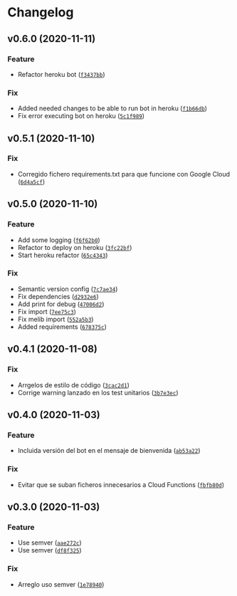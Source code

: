 # Changelog

<!--next-version-placeholder-->

## v0.6.0 (2020-11-11)
### Feature
* Refactor heroku bot ([`f3437bb`](https://github.com/hokus15/melib-telegram-bot/commit/f3437bb060aff2bfdc4732b2e84a049c128941ec))

### Fix
* Added needed changes to be able to run bot in heroku ([`f1b66db`](https://github.com/hokus15/melib-telegram-bot/commit/f1b66dbf3c8db6c9facbeb41e5980e6d90a8d386))
* Fix error executing bot on heroku ([`5c1f989`](https://github.com/hokus15/melib-telegram-bot/commit/5c1f989a3bcf630c630b559de6126b0a632813b1))

## v0.5.1 (2020-11-10)
### Fix
* Corregido fichero requirements.txt para que funcione con Google Cloud ([`6d4a5cf`](https://github.com/hokus15/melib-telegram-bot/commit/6d4a5cf00007d840b2a3ba3af830b2b7323f107e))

## v0.5.0 (2020-11-10)
### Feature
* Add some logging ([`f6f62b0`](https://github.com/hokus15/melib-telegram-bot/commit/f6f62b0fa305b78d34efd90b47453140b46d524d))
* Refactor to deploy on heroku ([`3fc22bf`](https://github.com/hokus15/melib-telegram-bot/commit/3fc22bfd920361fb9171cbcede39dba50a9b84e0))
* Start heroku refactor ([`65c4343`](https://github.com/hokus15/melib-telegram-bot/commit/65c4343c63bf27e38085d209d830139dd253631c))

### Fix
* Semantic version config ([`7c7ae34`](https://github.com/hokus15/melib-telegram-bot/commit/7c7ae344a9e0d4da9db1be13c5b1113b542f9e1c))
* Fix dependencies ([`d2932e6`](https://github.com/hokus15/melib-telegram-bot/commit/d2932e6ac259483510271d1dd623f81f2bbb2197))
* Add print for debug ([`47006d2`](https://github.com/hokus15/melib-telegram-bot/commit/47006d200cda95b438dece96370c733e2326bcd3))
* Fix import ([`7ee75c3`](https://github.com/hokus15/melib-telegram-bot/commit/7ee75c302b243f9bccd8beb4466ea701dd4e95a6))
* Fix melib import ([`552a5b3`](https://github.com/hokus15/melib-telegram-bot/commit/552a5b3bd224fa31cd128347c75c84fbd372f9fe))
* Added requirements ([`678375c`](https://github.com/hokus15/melib-telegram-bot/commit/678375c32b4d61ac6877e3b1abe70cdf19935d19))

## v0.4.1 (2020-11-08)
### Fix
* Arrgelos de estilo de código ([`3cac2d1`](https://github.com/hokus15/melib-telegram-bot/commit/3cac2d136c8d3ad1f22e07fa90c6dbae8f5bc247))
* Corrige warning lanzado en los test unitarios ([`3b7e3ec`](https://github.com/hokus15/melib-telegram-bot/commit/3b7e3ec5959729c236a34ae93a5404e27462a5f8))

## v0.4.0 (2020-11-03)
### Feature
* Incluida versión del bot en el mensaje de bienvenida ([`ab53a22`](https://github.com/hokus15/melib-telegram-bot/commit/ab53a22dff809fadb566b31a47291a181dbf70a1))

### Fix
* Evitar que se suban ficheros innecesarios a Cloud Functions ([`fbfb80d`](https://github.com/hokus15/melib-telegram-bot/commit/fbfb80d4f26d579af54fa4569ec915030cb4959b))

## v0.3.0 (2020-11-03)
### Feature
* Use semver ([`aae272c`](https://github.com/hokus15/melib-telegram-bot/commit/aae272cfc06cd2b5ea2ce55089c3ab52bf846207))
* Use semver ([`df8f325`](https://github.com/hokus15/melib-telegram-bot/commit/df8f3253ddb1271dd7806e4292d41da6099b843e))

### Fix
* Arreglo uso semver ([`1e78940`](https://github.com/hokus15/melib-telegram-bot/commit/1e78940b44cf3d66bc0ac17d9fd8aae09439ac80))
